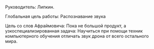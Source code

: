 Руководитель: Липкин.

Глобальная цель работы: Распознавание звука

Цель со слов Афраймовича: Пока не большой продукт, а узкоспециализированная задача: Научиться при помощи техник компьютерного обучения отличать звук дрона от всего остального мира.
